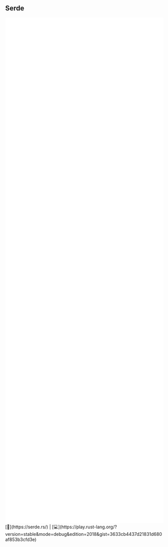 ## Serde
<img src="lib/images/serde.svg" style="height:40vh"/>  
[📒](https://serde.rs/) | 
[💻](https://play.rust-lang.org/?version=stable&mode=debug&edition=2018&gist=3633cb4437d21831d680af853b3cfd3e)

<!--
use serde::*;
#[derive(new, Clone, Debug, Default, Serialize, Deserialize)]
#[serde(default)]
struct Dog { name: String, color: String }

#[test]
fn test() {
    let dog = Dog::new("Rex".to_string(), "black".to_string());
    let to_yaml = serde_yaml::to_string(&dog).unwrap();
    let to_json = serde_json::to_string(&dog).unwrap();
    println!("To yaml {:#?}", to_yaml);
    println!("To json {:#?}", to_json);
    let from_yaml: Dog = serde_yaml::from_str(&to_yaml).unwrap();
    let from_json: Dog = serde_json::from_str(&to_json).unwrap();
    println!("From yaml: {:#?}", from_yaml);
    println!("From json: {:#?}", from_json);
}
-->